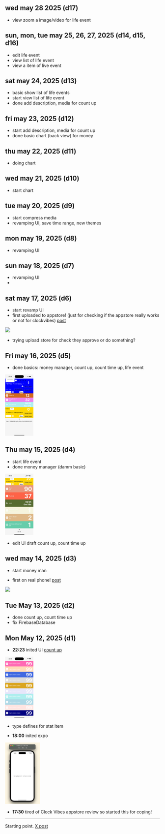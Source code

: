 ## wed may 28 2025 (d17)
- view zoom a image/video for life event
  
## sun, mon, tue may 25, 26, 27, 2025 (d14, d15, d16)
- edit life event
- view list of life event
- view a item of live event


## sat may 24, 2025 (d13)
- basic show list of life events
- start view list of life event
- done add description, media for count up
  
## fri may 23, 2025 (d12)
- start add description, media for count up
- done basic chart (back view) for money

## thu may 22, 2025 (d11)
- doing chart
  
## wed may 21, 2025 (d10)
- start chart

## tue may 20, 2025 (d9)
- start compress media
- revamping UI, save time range, new themes
  
## mon may 19, 2025 (d8)
- revamping UI
  
## sun may 18, 2025 (d7)
- revamping UI
- 
## sat may 17, 2025 (d6)
- start revamp UI
- first uploaded to appstore! (just for checking if the appstore really works or not for clockvibes) [post](https://x.com/onequy/status/1923571725960347818)
<img src="https://pbs.twimg.com/media/GrHl8ZjXoAAMizI?format=png&name=900x900" height="200">

- trying upload store for check they approve or do something?

## Fri may 16, 2025 (d5)
- done basics: money manager, count up, count time up, life event
<img src="./images/draft-done-basic-events.png" height="200">

## Thu may 15, 2025 (d4)
- start life event 
- done money manager (damm basic)
<img src="./images/draft_money_manager.jpg" height="200">

- edit UI draft count up, count time up

## wed may 14, 2025 (d3)
- start money man

- first on real phone! [post](https://x.com/onequy/status/1922557467914805526)
<img src="https://pbs.twimg.com/media/Gq5L0xiXkAAnB7d?format=jpg&name=large" height="200">
  

## Tue May 13, 2025  (d2)
- done count up, count time up
- fix FirebaseDatabase
  
## Mon May 12, 2025  (d1)
- **22:23** inited UI [count up](https://i.ibb.co/rfpZbkHZ/image.png)
<img src="./images/init count up UI.jpg" height="200">

- type defines for stat item
  
- **18:00** inited expo
<img src="./images/init expo.jpg" alt="init expo" height="200">

- **17:30** tired of Clock Vibes appstore review so started this for coping!

_________

Starting point. [X post](https://x.com/onequy/status/1921875274766893277)

